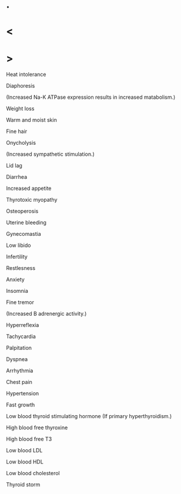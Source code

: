 # .

# <

# >

Heat intolerance

Diaphoresis

(Increased Na-K ATPase expression results in increased matabolism.)

Weight loss

Warm and moist skin

Fine hair

Onycholysis

(Increased sympathetic stimulation.)

Lid lag

Diarrhea

Increased appetite

Thyrotoxic myopathy

Osteoperosis

Uterine bleeding

Gynecomastia

Low libido

Infertility

Restlesness

Anxiety

Insomnia

Fine tremor

(Increased B adrenergic activity.)

Hyperreflexia

Tachycardia

Palpitation

Dyspnea

Arrhythmia

Chest pain

Hypertension

Fast growth

Low blood thyroid stimulating hormone
(If primary hyperthyroidism.)

High blood free thyroxine

High blood free T3

Low blood LDL

Low blood HDL

Low blood cholesterol

Thyroid storm
